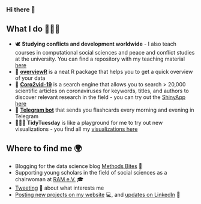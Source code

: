 ### Hi there 👋

## What I do 👩🏼‍💻

- 🕊 **Studying conflicts and development worldwide** - I also teach courses in computational social sciences and peace and conflict studies at the university. You can find a repository with my teaching material [here](https://github.com/cosimameyer/complexities-in-analyzing-conflict-course-material)
- 🔦 [**overviewR**](https://github.com/cosimameyer/overviewR) is a neat R package that helps you to get a quick overview of your data
- 🦠 [**Coro2vid-19**](https://github.com/dennis-hammerschmidt/Coro2vid-19) is a search engine that allows you to search > 20,000 scientific articles on coronaviruses for keywords, titles, and authors to discover relevant research in the field - you can try out the [ShinyApp here](https://cosima-meyer.shinyapps.io/coro2vid-19-shinyapp/)
- 🤖 [**Telegram bot**](https://github.com/dennis-hammerschmidt/telegram-bot) that sends you flashcards every morning and evening in Telegram
- 👩🏼‍🎨 **TidyTuesday** is like a playground for me to try out new visualizations - you find all my [visualizations here](https://github.com/cosimameyer/TidyTuesday)

## Where to find me 🌍

- Blogging for the data science blog [Methods Bites](https://www.mzes.uni-mannheim.de/socialsciencedatalab/) 👾
- Supporting young scholars in the field of social sciences as a chairwoman at [RAM e.V.](https://ram-ev.de) 🎓
- [Tweeting](https://twitter.com/cosima_meyer) 🐥 about what interests me
- [Posting new projects on my website](https://cosimameyer.github.io) 💻, and [updates on LinkedIn](https://www.linkedin.com/in/cosimameyer/) 💼


<!--
![#f03c15](https://placehold.it/15/f03c15/000000?text=+) `#f03c15`
**cosimameyer/cosimameyer** is a ✨ _special_ ✨ repository because its `README.md` (this file) appears on your GitHub profile.

Here are some ideas to get you started:

- 🔭 I’m currently working on ...
- 🌱 I’m currently learning ...
- 👯 I’m looking to collaborate on ...
- 🤔 I’m looking for help with ...
- 💬 Ask me about ...
- 📫 How to reach me: ...
- 😄 Pronouns: ...
- ⚡ Fun fact: ...
-->
